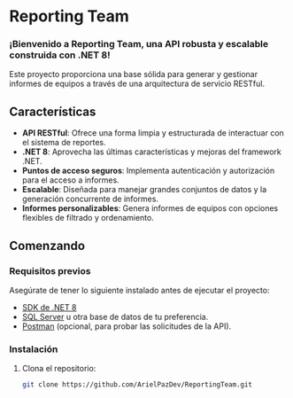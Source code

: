 # Reporting Team

### ¡Bienvenido a **Reporting Team**, una API robusta y escalable construida con **.NET 8**!
Este proyecto proporciona una base sólida para generar y gestionar informes de equipos a través de una arquitectura de servicio RESTful.


## Características

- **API RESTful**: Ofrece una forma limpia y estructurada de interactuar con el sistema de reportes.
- **.NET 8**: Aprovecha las últimas características y mejoras del framework .NET.
- **Puntos de acceso seguros**: Implementa autenticación y autorización para el acceso a informes.
- **Escalable**: Diseñada para manejar grandes conjuntos de datos y la generación concurrente de informes.
- **Informes personalizables**: Genera informes de equipos con opciones flexibles de filtrado y ordenamiento.

## Comenzando

### Requisitos previos

Asegúrate de tener lo siguiente instalado antes de ejecutar el proyecto:

- [SDK de .NET 8](https://dotnet.microsoft.com/download/dotnet/8.0)
- [SQL Server](https://www.microsoft.com/en-us/sql-server/sql-server-downloads) u otra base de datos de tu preferencia.
- [Postman](https://www.postman.com/downloads/) (opcional, para probar las solicitudes de la API).

### Instalación

1. Clona el repositorio:

   ```bash
   git clone https://github.com/ArielPazDev/ReportingTeam.git

